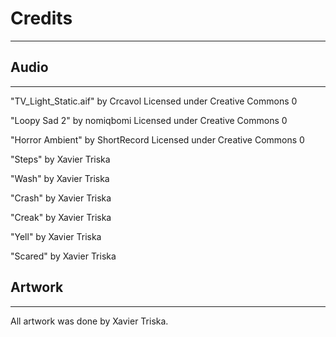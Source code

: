 # Credits
---

## Audio
---

"TV_Light_Static.aif"
by Crcavol
Licensed under Creative Commons 0

"Loopy Sad 2"
by nomiqbomi
Licensed under Creative Commons 0

"Horror Ambient"
by ShortRecord
Licensed under Creative Commons 0

"Steps"
by Xavier Triska

"Wash"
by Xavier Triska

"Crash"
by Xavier Triska

"Creak"
by Xavier Triska

"Yell"
by Xavier Triska

"Scared"
by Xavier Triska

## Artwork
---

All artwork was done by Xavier Triska.
